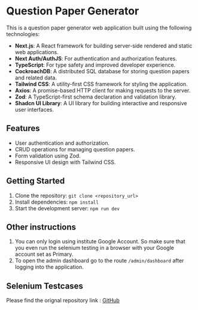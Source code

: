 # Question Paper Generator

This is a question paper generator web application built using the following technologies:

- **Next.js**: A React framework for building server-side rendered and static web applications.
- **Next Auth/AuthJS**: For authentication and authorization features.
- **TypeScript**: For type safety and improved developer experience.
- **CockroachDB**: A distributed SQL database for storing question papers and related data.
- **Tailwind CSS**: A utility-first CSS framework for styling the application.
- **Axios**: A promise-based HTTP client for making requests to the server.
- **Zod**: A TypeScript-first schema declaration and validation library.
- **Shadcn UI Library**: A UI library for building interactive and responsive user interfaces.

## Features

- User authentication and authorization.
- CRUD operations for managing question papers.
- Form validation using Zod.
- Responsive UI design with Tailwind CSS.

## Getting Started

1. Clone the repository: `git clone <repository_url>`
2. Install dependencies: `npm install`
3. Start the development server: `npm run dev`

## Other instructions

1. You can only login using institute Google Account. So make sure that you even run the selenium testing in a browser with your Google account set as Primary.
2. To open the admin dashboard go to the route `/admin/dashboard` after logging into the application.

## Selenium Testcases


Please find the orignal repository link : [GitHub]("https://github.com/Room1097/question-paper-generator")